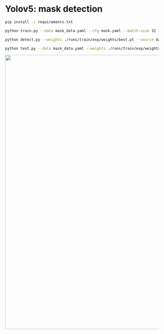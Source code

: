 # Yolov5: mask detection

```bash
pip install -r requirements.txt

python train.py --data mask_data.yaml --cfg mask.yaml --batch-size 32

python detect.py --weights ./runs/train/exp/weights/best.pt --source data/images --conf 0.25

python test.py --data mask_data.yaml --weights ./runs/train/exp/weights/best.pt
```

<img src="https://github.com/TtZJ2/yolov5-Mask-Detection/tree/main/runs/detect/*jpg" width="900">

